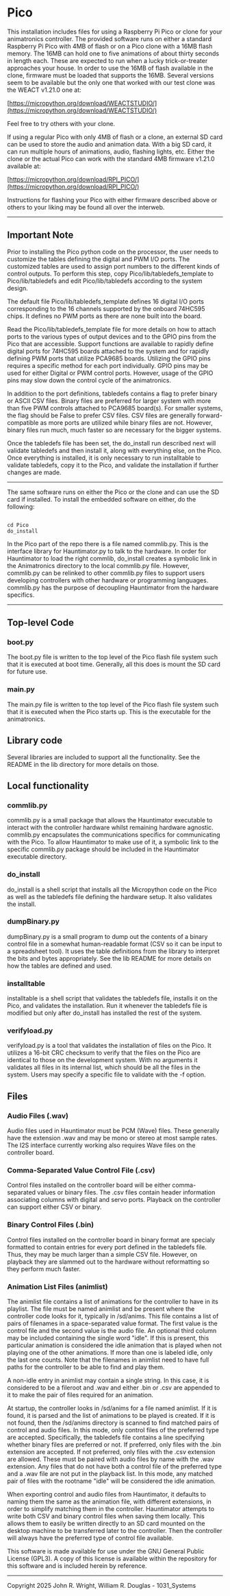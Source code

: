 <!-- john Tue Apr  2 07:11:17 AM PDT 2024 -->
<!-- This software is made available for use under the GNU General Public License (GPL3). -->
<!-- A copy of this license is available within the repository for this software and is -->
<!-- included herein by reference. -->


# Pico

This installation includes files for using a Raspberry Pi Pico or
clone for your animatronics controller.  The provided software
runs on either a standard Raspberry Pi Pico with 4MB of flash or
on a Pico clone with a 16MB flash memory.  The 16MB can hold
 one to five animations of about
thirty seconds in length each.  These are expected to run when a lucky
trick-or-treater approaches your house.  In order to use the 16MB of
flash available in the clone, firmware must be loaded that supports
the 16MB.  Several versions seem to be available but the only one
that worked with our test clone was the WEACT v1.21.0 one at:

[https://micropython.org/download/WEACTSTUDIO/](https://micropython.org/download/WEACTSTUDIO/)

Feel free to try others with your clone.

If using a regular Pico with only 4MB of flash
or a clone, an external SD card can be used to store the audio and
animation data.  With a big SD card, it can run multiple hours of
animations, audio, flashing lights, etc.  Either the clone or the actual Pico can work with the
standard 4MB firmware v1.21.0 available at:

[https://micropython.org/download/RPI_PICO/](https://micropython.org/download/RPI_PICO/)

Instructions for flashing your Pico with either firmware described above or
others to your liking may be found all over the interweb.

***

## Important Note

Prior to installing the Pico python code on the processor, the user needs to customize the
tables defining the digital and PWM I/O ports.  The customized tables are used to assign
port numbers to the different kinds of control outputs.  To perform this step, copy
Pico/lib/tabledefs_template to Pico/lib/tabledefs and edit Pico/lib/tabledefs according
to the system design.

The default file Pico/lib/tabledefs_template defines 16 digital I/O ports corresponding to
the 16 channels supported by the onboard 74HC595 chips.  It defines no PWM ports as there
are none built into the board.

Read the Pico/lib/tabledefs_template file for more details on how to attach ports to the
various types of output devices and to the GPIO pins from the Pico that are accessible.
Support functions are available to rapidly define digital ports for 74HC595 boards
attached to the system and for rapidly defining PWM ports that utilize PCA9685 boards.
Utilizing the GPIO pins requires a specific method for each port individually.  GPIO
pins may be used for either Digital or PWM control ports.  However, usage of the GPIO
pins may slow down the control cycle of the animatronics.

In addition to the port definitions, tabledefs contains a flag to prefer binary or
ASCII CSV files.  Binary files are preferred for larger system with more than five
PWM controls attached to PCA9685 board(s).  For smaller systems, the flag should be
False to prefer CSV files.  CSV files are generally forward-compatible as more ports
are utilized while binary files are not.  However, binary files run much, much faster
so are necessary for the bigger systems.

Once the tabledefs file has been set, the do_install run described next will validate
tabledefs and then install it, along with everything else, on the Pico.  Once everything
is installed, it is only necessary to run installtable to validate tabledefs, copy
it to the Pico, and validate the installation if further changes are made.

***

The same software runs on either the Pico or the clone and can use
the SD card if installed.  To install the embedded software on either,
do the following:

~~~

cd Pico
do_install

~~~

In the Pico part of the repo there is a file named commlib.py.  This
is the interface library for Hauntimator.py to talk to the hardware.
In order for Hauntimator to load the right commlib, do_install creates a
symbolic link in the Animatronics directory to the local commlib.py file.
However, commlib.py can be relinked to other commlib.py files to support
users developing controllers with other
hardware or programming languages.  commlib.py has the purpose of
decoupling Hauntimator from the hardware specifics.

***

## Top-level Code

### boot.py

The boot.py file is written to the top level of the Pico flash file
system such that it is executed at boot time.  Generally, all this
does is mount the SD card for future use.

### main.py

The main.py file is written to the top level of the Pico flash file
system such that it is executed when the Pico starts up.  This is the
executable for the animatronics.

## Library code

Several libraries are included to support all the functionality.
See the README in the lib directory for more details on those.

## Local functionality

### commlib.py

commlib.py is a small package that allows the Hauntimator executable to
interact with the controller hardware whilst remaining hardware agnostic.
commlib.py encapsulates the communications specifics for communicating
with the Pico.  To allow Hauntimator to make use of it, a symbolic link
to the specific commlib.py package should be included in the Hauntimator
executable directory.

### do_install

do_install is a shell script that installs all the Micropython code on
the Pico as well as the tabledefs file defining the hardware setup.  It
also validates the install.

### dumpBinary.py

dumpBinary.py is a small program to dump out the contents of a binary
control file in a somewhat human-readable format (CSV so it can be
input to a spreadsheet tool).  It uses the table definitions from the
library to interpret the bits and bytes appropriately.  See the lib
README for more details on how the tables are defined and used.

### installtable

installtable is a shell script that validates the tabledefs file, installs it
on the Pico, and validates the installation.  Run it whenever the tabledefs
file is modified but only after do_install has installed the rest of the
system.

### verifyload.py

verifyload.py is a tool that validates the installation of files on the Pico.
It utilizes a 16-bit CRC checksum to verify that the files on the Pico are
identical to those on the development system.  With no arguments it validates
all files in its internal list, which should be all the files in the system.
Users may specify a specific file to validate with the -f option.

## Files

### Audio Files (.wav)

Audio files used in Hauntimator must be PCM (Wave) files.  These generally have the extension .wav and
may be mono or stereo at most sample rates.  The I2S interface currently working also requires Wave files
on the controller board.

### Comma-Separated Value Control File (.csv)

Control files installed on the controller board will be either comma-separated values or binary files.
The .csv files contain header information associating columns with digital and servo ports.  Playback
on the controller can support either CSV or binary.

### Binary Control Files (.bin)

Control files installed on the controller board in binary format are specialy formatted to contain entries
for every port defined in the tabledefs file.  Thus, they may be much larger than a simple CSV file.
However, on playback they are slammed out to the hardware without reformatting so they perform much faster.

### Animation List Files (animlist)

The animlist file contains a list of animations for the controller to have in its playlist.  The file must
be named animlist and be present where the controller code looks for it, typically in /sd/anims.  This file
contains a list of pairs of filenames in a space-separated value format.  The first value is the control file
and the second value is the audio file.  An optional third column may be included containing the
single word "idle".  If this is present, this particular animation is considered the idle animation that is
played when not playing one of the other animations.  If more than one is labeled idle, only the last one
counts.  Note that the filenames in animlist need to have full paths for the controller to be able to find
and play them.

A non-idle entry in animlist may contain a single string.  In this case, it is considered to be a fileroot
and .wav and either .bin or .csv are appended to it to make the pair of files required for an animation.

At startup, the controller looks in /sd/anims for a file named animlist.  If it is found, it is parsed and
the list of animations to be played is created.  If it is not found, then the /sd/anims directory is scanned
to find matched pairs of control and audio files.  In this mode, only control files of the preferred type
are accepted.  Specifically, the tabledefs file contains a line specifying whether binary files are preferred
or not.  If preferred, only files with the .bin extension are accepted.  If not preferred, only files with
the .csv extension are allowed.  These must be paired with audio files by name with the .wav extension.  Any
files that do not have both a control file of the preferred type and a .wav file are not put in the playback list.
In this mode, any matched pair of files with the rootname "idle" will be considered the idle animation.

When exporting control and audio files from Hauntimator, it defaults to naming them the same as the animation
file, with different extensions, in order to simplify matching them in the controller.  Hauntimator attempts
to write both CSV and binary control files when saving them locally.  This allows them to easily be written
directly to an SD card mounted on the desktop machine to be transferred later to the controller.  Then the
controller will always have the preferred type of control file available.



This software is made available for use under the GNU General Public License (GPL3).
A copy of this license is available within the repository for this software and is
included herein by reference.

***

Copyright 2025 John R. Wright, William R. Douglas - 1031_Systems
